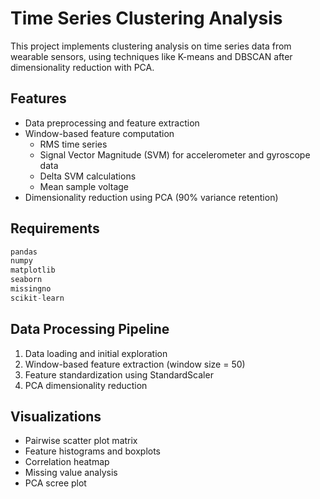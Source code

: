 # Time Series Clustering Analysis

This project implements clustering analysis on time series data from wearable sensors, using techniques like K-means and DBSCAN after dimensionality reduction with PCA.

## Features

- Data preprocessing and feature extraction
- Window-based feature computation
  - RMS time series
  - Signal Vector Magnitude (SVM) for accelerometer and gyroscope data
  - Delta SVM calculations
  - Mean sample voltage
- Dimensionality reduction using PCA (90% variance retention)


## Requirements

```python
pandas
numpy
matplotlib
seaborn
missingno
scikit-learn
```

## Data Processing Pipeline

1. Data loading and initial exploration
2. Window-based feature extraction (window size = 50)
3. Feature standardization using StandardScaler
4. PCA dimensionality reduction

## Visualizations

- Pairwise scatter plot matrix
- Feature histograms and boxplots
- Correlation heatmap
- Missing value analysis
- PCA scree plot
